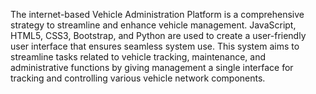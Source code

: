 The internet-based Vehicle Administration Platform is a
comprehensive strategy to streamline and enhance vehicle management. JavaScript, HTML5,
CSS3, Bootstrap, and Python are used to create a user-friendly user interface that ensures
seamless system use.
This system aims to streamline tasks related to vehicle tracking, maintenance, and
administrative functions by giving management a single interface for tracking and controlling
various vehicle network components.
